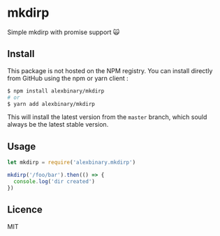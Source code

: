 # mkdirp
Simple mkdirp with promise support 🙀

## Install

This package is not hosted on the NPM registry.
You can install directly from GitHub using the npm or yarn client :

```bash
$ npm install alexbinary/mkdirp
# or
$ yarn add alexbinary/mkdirp
```

This will install the latest version from the `master` branch, which sould always be the latest stable version.

## Usage

```javascript
let mkdirp = require('alexbinary.mkdirp')

mkdirp('/foo/bar').then(() => {
  console.log('dir created')
})
```

## Licence

MIT

